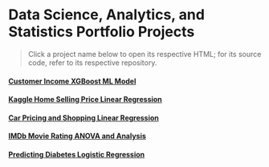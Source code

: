 # Data Science, Analytics, and Statistics Portfolio Projects
> Click a project name below to open its respective HTML; for its source code, refer to its respective repository.

#### [Customer Income XGBoost ML Model](https://github.com/GavinSouth/demo_portfolio_projects/blob/main/predicting_customer_income_xgboost.pdf)

#### [Kaggle Home Selling Price Linear Regression](https://htmlpreview.github.io/?https://raw.githubusercontent.com/GavinSouth/demo_portfolio_projects/main/home_prices_linear_regression.html)

#### [Car Pricing and Shopping Linear Regression](https://htmlpreview.github.io/?https://raw.githubusercontent.com/GavinSouth/demo_portfolio_projects/main/car_valuation_linear_regression.html)

#### [IMDb Movie Rating ANOVA and Analysis](https://htmlpreview.github.io/?https://raw.githubusercontent.com/GavinSouth/demo_portfolio_projects/main/IMDbAnalysis.html)

#### [Predicting Diabetes Logistic Regression](https://htmlpreview.github.io/?https://raw.githubusercontent.com/GavinSouth/demo_portfolio_projects/main/diabetes_logistic_regression.html)
